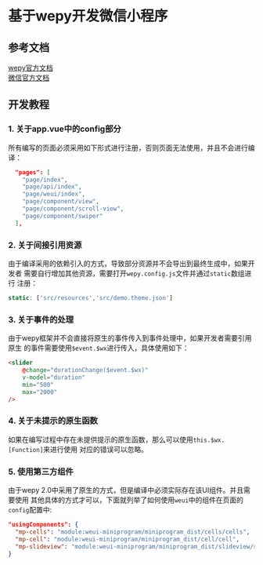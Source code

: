 # 基于wepy开发微信小程序

## 参考文档

[wepy官方文档](https://wepyjs.github.io/wepy-docs/2.x#)  
[微信官方文档](https://developers.weixin.qq.com/miniprogram/dev/component/)  

## 开发教程

### 1. 关于app.vue中的config部分  

所有编写的页面必须采用如下形式进行注册，否则页面无法使用，并且不会进行编译：  

```json
  "pages": [
    "page/index",
    "page/api/index",
    "page/weui/index",
    "page/component/view",
    "page/component/scroll-view",
    "page/component/swiper"
  ],
```  

### 2. 关于间接引用资源  

由于编译采用的依赖引入的方式，导致部分资源并不会导出到最终生成中，如果开发者
需要自行增加其他资源，需要打开`wepy.config.js`文件并通过`static`数组进行
注册：  

```javascript
static: ['src/resources','src/demo.theme.json']
```  

### 3. 关于事件的处理  

由于wepy框架并不会直接将原生的事件传入到事件处理中，如果开发者需要引用原生
的事件需要使用`$event.$wx`进行传入，具体使用如下：   

```html
<slider
    @change="durationChange($event.$wx)"
    v-model="duration"
    min="500"
    max="2000"
/>
```  

### 4. 关于未提示的原生函数  

如果在编写过程中存在未提供提示的原生函数，那么可以使用`this.$wx.[Function]`来进行使用
对应的错误可以忽略。  

### 5. 使用第三方组件  

由于wepy 2.0中采用了原生的方式，但是编译中必须实际存在该UI组件。并且需要使用
其他具体的方式才可以，下面就列举了如何使用`weui`中的组件在页面的`config`配置中:  

```json
"usingComponents": {
  "mp-cells": "module:weui-miniprogram/miniprogram_dist/cells/cells",
  "mp-cell": "module:weui-miniprogram/miniprogram_dist/cell/cell",
  "mp-slideview": "module:weui-miniprogram/miniprogram_dist/slideview/slideview"
}
```  

